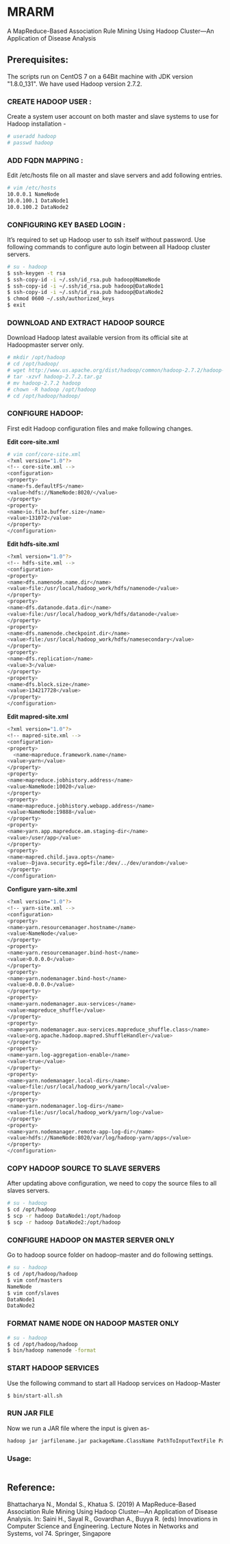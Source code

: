 # MRARM
A MapReduce-Based Association Rule Mining Using Hadoop Cluster—An Application of Disease Analysis

## Prerequisites:

The scripts run on CentOS 7 on a 64Bit machine with JDK version "1.8.0_131". We have used Hadoop version 2.7.2.



### CREATE HADOOP USER :
Create a system user account on both master and slave systems to use for Hadoop installation -
```bash
# useradd hadoop
# passwd hadoop
```

### ADD FQDN MAPPING :
Edit /etc/hosts file on all master and slave servers and add following entries.
```bash
# vim /etc/hosts
10.0.0.1 NameNode
10.0.100.1 DataNode1
10.0.100.2 DataNode2 
```

### CONFIGURING KEY BASED LOGIN :
It’s required to set up Hadoop user to ssh itself without password. Use following commands to configure auto login between all Hadoop cluster servers.
```bash
# su - hadoop
$ ssh-keygen -t rsa
$ ssh-copy-id -i ~/.ssh/id_rsa.pub hadoop@NameNode
$ ssh-copy-id -i ~/.ssh/id_rsa.pub hadoop@DataNode1
$ ssh-copy-id -i ~/.ssh/id_rsa.pub hadoop@DataNode2
$ chmod 0600 ~/.ssh/authorized_keys
$ exit
```

### DOWNLOAD AND EXTRACT HADOOP SOURCE
Download Hadoop latest available version from its official site at Hadoopmaster server only.
```bash
# mkdir /opt/hadoop
# cd /opt/hadoop/
# wget http://www.us.apache.org/dist/hadoop/common/hadoop-2.7.2/hadoop-2.7.2.tar.gz
# tar -xzvf hadoop-2.7.2.tar.gz
# mv hadoop-2.7.2 hadoop
# chown -R hadoop /opt/hadoop
# cd /opt/hadoop/hadoop/
```

### CONFIGURE HADOOP:
First edit Hadoop configuration files and make following changes.

**Edit core-site.xml**
```bash
# vim conf/core-site.xml
<?xml version="1.0"?>
<!-- core-site.xml -->
<configuration>
<property>
<name>fs.defaultFS</name>
<value>hdfs://NameNode:8020/</value>
</property>
<property>
<name>io.file.buffer.size</name>
<value>131072</value>
</property>
</configuration>
```

**Edit hdfs-site.xml**
```bash
<?xml version="1.0"?>
<!-- hdfs-site.xml -->
<configuration>
<property>
<name>dfs.namenode.name.dir</name>
<value>file:/usr/local/hadoop_work/hdfs/namenode</value>
</property>
<property>
<name>dfs.datanode.data.dir</name>
<value>file:/usr/local/hadoop_work/hdfs/datanode</value>
</property>
<property>
<name>dfs.namenode.checkpoint.dir</name>
<value>file:/usr/local/hadoop_work/hdfs/namesecondary</value>
</property>
<property>
<name>dfs.replication</name>
<value>3</value>
</property>
<property>
<name>dfs.block.size</name>
<value>134217728</value>
</property>
</configuration>
```

**Edit mapred-site.xml**
```bash
<?xml version="1.0"?>
<!-- mapred-site.xml -->
<configuration>
<property>
  <name>mapreduce.framework.name</name>
<value>yarn</value>
</property>
<property>
<name>mapreduce.jobhistory.address</name>
<value>NameNode:10020</value>
</property>
<property>
<name>mapreduce.jobhistory.webapp.address</name>
<value>NameNode:19888</value>
</property>
<property>
<name>yarn.app.mapreduce.am.staging-dir</name>
<value>/user/app</value>
</property>
<property>
<name>mapred.child.java.opts</name>
<value>-Djava.security.egd=file:/dev/../dev/urandom</value>
</property>
</configuration>
```

**Configure yarn-site.xml**
```bash
<?xml version="1.0"?>
<!-- yarn-site.xml -->
<configuration>
<property>
<name>yarn.resourcemanager.hostname</name>
<value>NameNode</value>
</property>
<property>
<name>yarn.resourcemanager.bind-host</name>
<value>0.0.0.0</value>
</property>
<property>
<name>yarn.nodemanager.bind-host</name>
<value>0.0.0.0</value>
</property>
<property>
<name>yarn.nodemanager.aux-services</name>
<value>mapreduce_shuffle</value>
</property>
<property>
<name>yarn.nodemanager.aux-services.mapreduce_shuffle.class</name>
<value>org.apache.hadoop.mapred.ShuffleHandler</value>
</property>
<property>
<name>yarn.log-aggregation-enable</name>
<value>true</value>
</property>
<property>
<name>yarn.nodemanager.local-dirs</name>
<value>file:/usr/local/hadoop_work/yarn/local</value>
</property>
<property>
<name>yarn.nodemanager.log-dirs</name>
<value>file:/usr/local/hadoop_work/yarn/log</value>
</property>
<property>
<name>yarn.nodemanager.remote-app-log-dir</name>
<value>hdfs://NameNode:8020/var/log/hadoop-yarn/apps</value>
</property>
</configuration>
```

### COPY HADOOP SOURCE TO SLAVE SERVERS
After updating above configuration, we need to copy the source files to all slaves servers.
```bash
# su - hadoop
$ cd /opt/hadoop
$ scp -r hadoop DataNode1:/opt/hadoop
$ scp -r hadoop DataNode2:/opt/hadoop
```

### CONFIGURE HADOOP ON MASTER SERVER ONLY
Go to hadoop source folder on hadoop-master and do following settings.
```bash
# su - hadoop
$ cd /opt/hadoop/hadoop
$ vim conf/masters
NameNode
$ vim conf/slaves
DataNode1
DataNode2
```

### FORMAT NAME NODE ON HADOOP MASTER ONLY
```bash
# su - hadoop
$ cd /opt/hadoop/hadoop
$ bin/hadoop namenode -format
```

### START HADOOP SERVICES
Use the following command to start all Hadoop services on Hadoop-Master
```bash
$ bin/start-all.sh
```

### RUN JAR FILE
Now we run a JAR file where the input is given as-
```bash
hadoop jar jarfilename.jar packageName.ClassName PathToInputTextFile PathToOutputDirectry
```

### Usage: 
```hadoop jar MRapriori.jar apriori.AprioriDriver input.csv output
```

## Reference:
Bhattacharya N., Mondal S., Khatua S. (2019) A MapReduce-Based Association Rule Mining Using Hadoop Cluster—An Application of Disease Analysis. In: Saini H., Sayal R., Govardhan A., Buyya R. (eds) Innovations in Computer Science and Engineering. Lecture Notes in Networks and Systems, vol 74. Springer, Singapore

